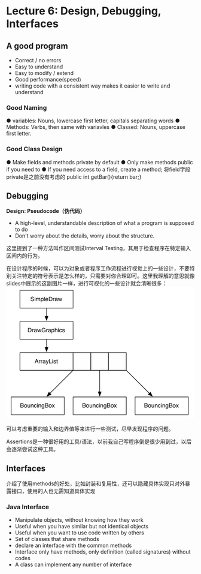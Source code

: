 # Lecture 6: Design, Debugging, Interfaces
## A good program
* Correct / no errors
* Easy to understand
* Easy to modify / extend
* Good performance(speed)
* writing code with a consistent way makes it easier to write and understand
### Good Naming
● variables: Nouns, lowercase first letter, capitals separating words
● Methods: Verbs, then same with variavles
● Classed: Nouns, uppercase first letter.
### Good Class Design
● Make fields and methods private by default
● Only make methods public if you need to
● If you need access to a field, create a method;
将field字段private是之前没有考虑的
public int getBar(){return bar;}
## Debugging
**Design: Pseudocode（伪代码）**

* A high-level, understandable description of what a program is supposed to do
* Don't worry about the details, worry about the structure.

这里提到了一种方法叫作区间测试Interval Testing，其用于检查程序在特定输入区间内的行为。

在设计程序的时候，可以为对象或者程序工作流程进行视觉上的一些设计，不要特别关注特定的符号表示是怎么样的，只需要对你合理即可。这里我理解的意思就像slides中展示的这副图片一样，进行可视化的一些设计就会清晰很多：
![](images\debug.png)

可以考虑重要的输入和边界值等来进行一些测试，尽早发现程序的问题。

Assertions是一种很好用的工具/语法，以前我自己写程序倒是很少用到过，以后会逐渐尝试这种工具。

## Interfaces
介绍了使用methods的好处，比如封装和复用性，还可以隐藏具体实现只对外暴露接口，使用的人也无需知道具体实现

### Java Interface

* Manipulate objects, without knowing how they work
* Useful when you have similar but not identical objects
* Useful when you want to use code written by others
* Set of classes that share methods
* declare an interface with the common methods
* Interface only have methods, only definition (called signatures) without codes
* A class can implement any number of interface